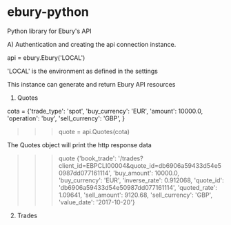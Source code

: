 # ebury-python
Python library for Ebury's API


A) Authentication and creating the api connection instance.

api = ebury.Ebury('LOCAL')

'LOCAL' is the environment as defined in the settings 

This instance can generate and return Ebury API resources 

1) Quotes

cota = {'trade_type': 'spot', 
    'buy_currency': 'EUR', 
    'amount': 10000.0, 
    'operation': 'buy', 
    'sell_currency': 'GBP',
}

>>> quote = api.Quotes(cota)

The Quotes object will print the http response data

>>> quote
{'book_trade': '/trades?client_id=EBPCLI00004&quote_id=db6906a59433d54e50987dd077161114', 'buy_amount': 10000.0, 'buy_currency': 'EUR', 'inverse_rate': 0.912068, 'quote_id': 'db6906a59433d54e50987dd077161114', 'quoted_rate': 1.09641, 'sell_amount': 9120.68, 'sell_currency': 'GBP', 'value_date': '2017-10-20'}

2) Trades




